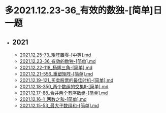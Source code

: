 # 多2021.12.23-36_有效的数独-[简单]日一题

- ## **2021**
   - [2021.12.25-73_矩阵置零-[中等].md](/home/runner/work/a-daily-exercise/a-daily-exercise/algorithm/2021.12.25-73_矩阵置零-[中等].md)
   - [2021.12.23-36_有效的数独-[简单].md](/home/runner/work/a-daily-exercise/a-daily-exercise/algorithm/2021.12.23-36_有效的数独-[简单].md)
   - [2021.12.22-118_杨辉三角-[简单].md](/home/runner/work/a-daily-exercise/a-daily-exercise/algorithm/2021.12.22-118_杨辉三角-[简单].md)
   - [2021.12.21-556_重塑矩阵-[简单].md](/home/runner/work/a-daily-exercise/a-daily-exercise/algorithm/2021.12.21-556_重塑矩阵-[简单].md)
   - [2021.12.19-121_买卖股票的最佳时机-[简单].md](/home/runner/work/a-daily-exercise/a-daily-exercise/algorithm/2021.12.19-121_买卖股票的最佳时机-[简单].md)
   - [2021.12.18-350_两个数组的交集II-[简单].md](/home/runner/work/a-daily-exercise/a-daily-exercise/algorithm/2021.12.18-350_两个数组的交集II-[简单].md)
   - [2021.12.17-88_合并两个有序数组-[简单].md](/home/runner/work/a-daily-exercise/a-daily-exercise/algorithm/2021.12.17-88_合并两个有序数组-[简单].md)
   - [2021.12.16-1_两数之和-[简单].md](/home/runner/work/a-daily-exercise/a-daily-exercise/algorithm/2021.12.16-1_两数之和-[简单].md)
   - [2021.12.15-53_最大子数组和-[简单].md](/home/runner/work/a-daily-exercise/a-daily-exercise/algorithm/2021.12.15-53_最大子数组和-[简单].md)

